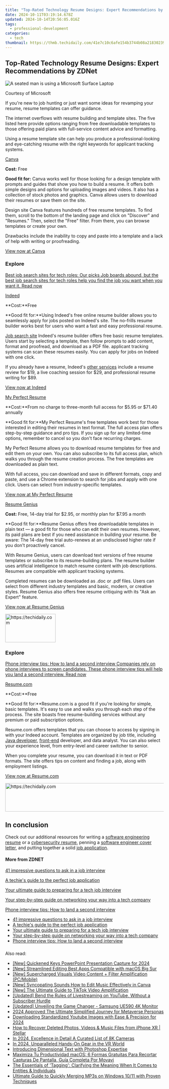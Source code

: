 ```yaml
---
title: "Top-Rated Technology Resume Designs: Expert Recommendations by ZDNet"
date: 2024-10-11T03:19:14.678Z
updated: 2024-10-14T20:56:05.016Z
tags:
  - professional-development
categories:
  - tech
thumbnail: https://thmb.techidaily.com/41e7c10c6afe154b3744b08a21830239b330cdc09fe1222610e43f6045480d9b.jpg
---
```


## Top-Rated Technology Resume Designs: Expert Recommendations by ZDNet

![A seated man is using a Microsoft Surface Laptop](https://www.zdnet.com/a/img/resize/60866a3eb7d5635fa3274c5f10ac05129708d853/2022/06/21/e2151a24-63f2-4c43-9f07-1e541b2b26a5/man-using-surface-laptop.jpg?auto=webp&precrop=1600,899,x0,y81&width=1280)

Courtesy of Microsoft

If you're new to job hunting or just want some ideas for revamping your resume, resume templates can offer guidance. 

The internet overflows with resume building and template sites. The five listed here provide options ranging from free downloadable templates to those offering paid plans with full-service content advice and formatting.

Using a resume template site can help you produce a professional-looking and eye-catching resume with the right keywords for applicant tracking systems.

[Canva](https://partner.canva.com/c/159047/619765/10068?&sharedId=zdnet&u=https%3A%2F%2Fwww.canva.com%2F&subId1=zd-%5F%5FCOM%5FCLICK%5FID%5F%5F-dtp) 

**Cost:** Free 

**Good fit for:** Canva works well for those looking for a design template with prompts and guides that show you how to build a resume. It offers both simple designs and options for uploading images and videos. It also has a collection of stock photos and graphics. Canva allows users to download their resumes or save them on the site.

Design site Canva features hundreds of free resume templates. To find them, scroll to the bottom of the landing page and click on "Discover" and "Resumes." Then, select the "Free" filter. From there, you can browse templates or create your own. 

Drawbacks include the inability to copy and paste into a template and a lack of help with writing or proofreading.

[View now at Canva](https://partner.canva.com/c/159047/619765/10068?&sharedId=zdnet&u=https%3A%2F%2Fwww.canva.com%2F&subId1=zd-%5F%5FCOM%5FCLICK%5FID%5F%5F-dtp) 

### Explore

[Best job search sites for tech roles: Our picks Job boards abound, but the best job search sites for tech roles help you find the job you want when you want it.  Read now](https://www.zdnet.com/article/job-search-sites-for-tech/)

[Indeed](https://www.indeed.com/create-resume) 

**Cost:**Free

**Good fit for:**Using Indeed's free online resume builder allows you to seamlessly apply for jobs posted on Indeed's site. The no-frills resume builder works best for users who want a fast and easy professional resume.

[Job search site](https://www.zdnet.com/education/professional-development/job-search-sites-for-tech/) Indeed's resume builder offers free basic resume templates. Users start by selecting a template, then follow prompts to add content, format and proofread, and download as a PDF file. applicant tracking systems can scan these resumes easily. You can apply for jobs on Indeed with one click.

If you already have a resume, Indeed's [other services](https://www.indeed.com/career-services/resume-help/) include a resume review for $19, a live coaching session for $29, and professional resume writing for $89\. 

[View now at Indeed](https://www.indeed.com/create-resume) 

[My Perfect Resume](https://livecareer.7eer.net/c/159047/219420/3814?&sharedId=zdnet&subId1=zd-%5F%5FCOM%5FCLICK%5FID%5F%5F-dtp) 

**Cost:**From no charge to three-month full access for $5.95 or $71.40 annually

**Good fit for:**My Perfect Resume's free templates work best for those interested in editing their resumes in text format. The full access plan offers step-by-step guidance and pro tips. If you sign up for any limited-time options, remember to cancel so you don't face recurring charges.

My Perfect Resume allows you to download resume templates for free and edit them on your own. You can also subscribe to its full access plan, which walks you through the resume creation process. The free templates are downloaded as plain text. 

With full access, you can download and save in different formats, copy and paste, and use a Chrome extension to search for jobs and apply with one click. Users can select from industry-specific templates.

[View now at My Perfect Resume](https://livecareer.7eer.net/c/159047/219420/3814?&sharedId=zdnet&subId1=zd-%5F%5FCOM%5FCLICK%5FID%5F%5F-dtp) 

[Resume Genius](https://resumegenius.com/) 

**Cost:** Free, 14-day trial for $2.95, or monthly plan for $7.95 a month

**Good fit for:**Resume Genius offers free downloadable templates in plain text — a good fit for those who can edit their own resumes. However, its paid plans are best if you need assistance in building your resume. Be aware: The 14-day free trial auto-renews at an undisclosed higher rate if you don't proactively cancel.

With Resume Genius, users can download text versions of free resume templates or subscribe to its resume-building plans. The resume builder uses artificial intelligence to match resume content with job descriptions. Resumes are compatible with applicant tracking systems. 

Completed resumes can be downloaded as .doc or .pdf files. Users can select from different industry templates and basic, modern, or creative styles. Resume Genius also offers free resume critiquing with its "Ask an Expert" feature. 

[View now at Resume Genius](https://resumegenius.com/) 

<!-- affiliate ads begin -->
<a href="https://aligracehair.sjv.io/c/5597632/2135366/19272" target="_top" id="2135366">
  <img src="//a.impactradius-go.com/display-ad/19272-2135366" border="0" alt="https://techidaily.com" width="160" height="90"/>
</a>
<img height="0" width="0" src="https://aligracehair.sjv.io/i/5597632/2135366/19272" style="position:absolute;visibility:hidden;" border="0" />
<!-- affiliate ads end -->

### Explore

[Phone interview tips: How to land a second interview Companies rely on phone interviews to screen candidates. These phone interview tips will help you land a second interview.  Read now](https://www.zdnet.com/article/interview-tips-recent-grads/)

[Resume.com](https://www.resume.com/) 

**Cost:**Free

**Good fit for:**Resume.com is a good fit if you're looking for simple, basic templates. It's easy to use and walks you through each step of the process. The site boasts free resume-building services without any premium or paid subscription options.

Resume.com offers templates that you can choose to access by signing in with your Indeed account. Templates are organized by job title, including [Java developer](https://www.zdnet.com/article/java-developers-data-scientists-have-the-best-rated-jobs-according-to-glassdoor-analysis/), [front-end](https://www.zdnet.com/education/computers-tech/front-end-vs-back-end-development/) developer, and data analyst. You can also select your experience level, from entry-level and career switcher to senior. 

When you complete your resume, you can download it in text or PDF formats. The site offers tips on content and finding a job, along with employment listings. 

[View now at Resume.com](https://www.resume.com/) 

<!-- affiliate ads begin -->
<a href="https://appsumo.8odi.net/c/5597632/2137379/7443" target="_top" id="2137379">
  <img src="//a.impactradius-go.com/display-ad/7443-2137379" border="0" alt="https://techidaily.com" width="728" height="90"/>
</a>
<img height="0" width="0" src="https://appsumo.8odi.net/i/5597632/2137379/7443" style="position:absolute;visibility:hidden;" border="0" />
<!-- affiliate ads end -->

## In conclusion

Check out our additional resources for writing a [software engineering resume](https://www.zdnet.com/education/computers-tech/how-to-write-a-software-engineer-resume/) or a [cybersecurity resume](https://www.zdnet.com/education/professional-development/writing-a-standout-cyber-security-resume/), penning a [software engineer cover letter](https://www.zdnet.com/education/computers-tech/software-engineer-cover-letter/), and putting together a solid [job application](https://www.zdnet.com/education/professional-development/tech-job-application-guide/).

#### More from **ZDNET**

[41 impressive questions to ask in a job interview](https://www.zdnet.com/article/questions-to-ask-in-an-interview/ "41 impressive questions to ask in a job interview")

[A techie's guide to the perfect job application](https://www.zdnet.com/article/tech-job-application-guide/ "A techie's guide to the perfect job application")

[Your ultimate guide to preparing for a tech job interview](https://www.zdnet.com/article/tech-job-interview-tips/ "Your ultimate guide to preparing for a tech job interview")

[Your step-by-step guide on networking your way into a tech company](https://www.zdnet.com/article/tech-company-networking-tips/ "Your step-by-step guide on networking your way into a tech company")

[Phone interview tips: How to land a second interview](https://www.zdnet.com/article/interview-tips-recent-grads/ "Phone interview tips: How to land a second interview")

* [41 impressive questions to ask in a job interview](https://www.zdnet.com/article/questions-to-ask-in-an-interview/ "41 impressive questions to ask in a job interview")
* [A techie's guide to the perfect job application](https://www.zdnet.com/article/tech-job-application-guide/ "A techie's guide to the perfect job application")
* [Your ultimate guide to preparing for a tech job interview](https://www.zdnet.com/article/tech-job-interview-tips/ "Your ultimate guide to preparing for a tech job interview")
* [Your step-by-step guide on networking your way into a tech company](https://www.zdnet.com/article/tech-company-networking-tips/ "Your step-by-step guide on networking your way into a tech company")
* [Phone interview tips: How to land a second interview](https://www.zdnet.com/article/interview-tips-recent-grads/ "Phone interview tips: How to land a second interview")

###

<ins class="adsbygoogle"
     style="display:block"
     data-ad-format="autorelaxed"
     data-ad-client="ca-pub-7571918770474297"
     data-ad-slot="1223367746"></ins>

<ins class="adsbygoogle"
     style="display:block"
     data-ad-client="ca-pub-7571918770474297"
     data-ad-slot="8358498916"
     data-ad-format="auto"
     data-full-width-responsive="true"></ins>

<span class="atpl-alsoreadstyle">Also read:</span>
<div><ul>
<li><a href="https://screen-video-capture.techidaily.com/new-quickened-keys-powerpoint-presentation-capture-for-2024/"><u>[New] Quickened Keys PowerPoint Presentation Capture for 2024</u></a></li>
<li><a href="https://some-tips.techidaily.com/new-streamlined-editing-best-apps-compatible-with-macos-big-sur/"><u>[New] Streamlined Editing Best Apps Compatible with macOS Big Sur</u></a></li>
<li><a href="https://some-tips.techidaily.com/new-supercharged-visuals-video-content-plus-filter-amplification-pcmobile/"><u>[New] Supercharged Visuals Video Content + Filter Amplification (PC/Mobile)</u></a></li>
<li><a href="https://some-tips.techidaily.com/new-syncopating-sounds-how-to-edit-music-effectively-in-canva/"><u>[New] Syncopating Sounds How to Edit Music Effectively in Canva</u></a></li>
<li><a href="https://some-tips.techidaily.com/new-the-ultimate-guide-to-tiktok-video-amplification/"><u>[New] The Ultimate Guide to TikTok Video Amplification</u></a></li>
<li><a href="https://extra-information.techidaily.com/updated-bend-the-rules-of-livestreaming-on-youtube-without-a-subscriber-hurdle/"><u>[Updated] Bend the Rules of Livestreaming on YouTube, Without a Subscriber Hurdle</u></a></li>
<li><a href="https://some-tips.techidaily.com/updated-unveiling-the-game-changer-samsung-ue590-4k-monitor/"><u>[Updated] Unveiling the Game Changer - Samsung UE590 4K Monitor</u></a></li>
<li><a href="https://some-tips.techidaily.com/2024-approved-the-ultimate-simplified-journey-for-metaverse-personas/"><u>2024 Approved The Ultimate Simplified Journey for Metaverse Personas</u></a></li>
<li><a href="https://youtube-webster.techidaily.com/oading-standardized-youtube-images-with-ease-and-precision-for-2024/"><u>Downloading Standardized Youtube Images with Ease & Precision for 2024</u></a></li>
<li><a href="https://blog-min.techidaily.com/how-to-recover-deleted-photos-videos-and-music-files-from-iphone-xr-stellar-by-stellar-data-recovery-ios-iphone-data-recovery/"><u>How to Recover Deleted Photos, Videos & Music Files from iPhone XR | Stellar</u></a></li>
<li><a href="https://some-knowledge.techidaily.com/in-2024-excellence-in-detail-a-curated-list-of-8k-cameras/"><u>In 2024, Excellence in Detail A Curated List of 8K Cameras</u></a></li>
<li><a href="https://some-tips.techidaily.com/in-2024-unparalleled-hands-on-gear-in-the-vr-world/"><u>In 2024, Unparalleled Hands-On Gear in the VR World</u></a></li>
<li><a href="https://article-helps.techidaily.com/introducing-dimensional-text-with-photoshop-expertise/"><u>Introducing Dimensional Text with Photoshop Expertise</u></a></li>
<li><a href="https://some-knowledge.techidaily.com/maximiza-tu-productividad-macos-6-formas-gratuitas-para-recortar-capturas-de-pantalla-guia-completa-por-movavi/"><u>Maximiza Tu Productividad macOS: 6 Formas Gratuitas Para Recortar Capturas De Pantalla, Guía Completa Por Movavi</u></a></li>
<li><a href="https://technical-tips.techidaily.com/the-essentials-of-tagging-clarifying-the-meaning-when-it-comes-to-entities-and-individuals/"><u>The Essentials of 'Tagging': Clarifying the Meaning When It Comes to Entities & Individuals</u></a></li>
<li><a href="https://win-howtos.techidaily.com/ultimate-guide-to-quickly-merging-mp3s-on-windows-1011-with-proven-techniques/"><u>Ultimate Guide to Quickly Merging MP3s on Windows 10/11 with Proven Techniques</u></a></li>
</ul></div>


